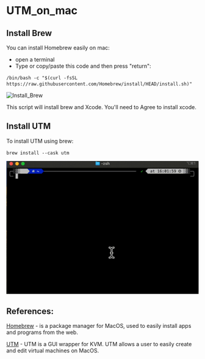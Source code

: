 # UTM_on_mac

## Install Brew 
You can install Homebrew easily on mac:
* open a terminal
* Type or copy/paste this code and then press "return": 
```Shell
/bin/bash -c "$(curl -fsSL https://raw.githubusercontent.com/Homebrew/install/HEAD/install.sh)"
```


![Install_Brew](./videos/install_brew.gif) 

This script will install brew and Xcode. You'll need to Agree to install xcode.

## Install UTM

To install UTM using brew:
```Shell
brew install --cask utm
```

![Install_UTM](./videos/install_utm.gif)



## References:

[Homebrew](https://brew.sh/) - is a package manager for MacOS, used to easily install apps and programs from the web.


[UTM](https://mac.getutm.app/) - UTM is a GUI wrapper for KVM. UTM allows a user to easily create and edit virtual machines on MacOS.
